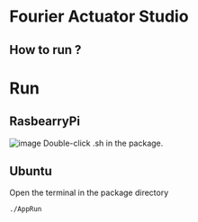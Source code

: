 # Fourier Actuator Studio
## How to run ?
# Run
## RasbearryPi
![image](https://user-images.githubusercontent.com/29807688/155151976-c290197e-7b5e-454c-a595-a13877815a37.png)
Double-click .sh in the package.
## Ubuntu
Open the terminal in the package directory
```
./AppRun
```
